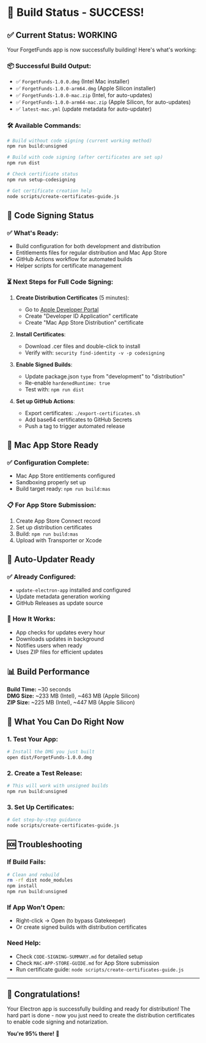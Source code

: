 # 🎉 Build Status - SUCCESS!

## ✅ Current Status: WORKING

Your ForgetFunds app is now successfully building! Here's what's working:

### 📦 **Successful Build Output:**

- ✅ `ForgetFunds-1.0.0.dmg` (Intel Mac installer)
- ✅ `ForgetFunds-1.0.0-arm64.dmg` (Apple Silicon installer)
- ✅ `ForgetFunds-1.0.0-mac.zip` (Intel, for auto-updates)
- ✅ `ForgetFunds-1.0.0-arm64-mac.zip` (Apple Silicon, for auto-updates)
- ✅ `latest-mac.yml` (update metadata for auto-updater)

### 🛠️ **Available Commands:**

```bash
# Build without code signing (current working method)
npm run build:unsigned

# Build with code signing (after certificates are set up)
npm run dist

# Check certificate status
npm run setup-codesigning

# Get certificate creation help
node scripts/create-certificates-guide.js
```

## 🔐 Code Signing Status

### ✅ **What's Ready:**

- Build configuration for both development and distribution
- Entitlements files for regular distribution and Mac App Store
- GitHub Actions workflow for automated builds
- Helper scripts for certificate management

### ⏳ **Next Steps for Full Code Signing:**

1. **Create Distribution Certificates** (5 minutes):
   - Go to [Apple Developer Portal](https://developer.apple.com/account/resources/certificates)
   - Create "Developer ID Application" certificate
   - Create "Mac App Store Distribution" certificate

2. **Install Certificates**:
   - Download .cer files and double-click to install
   - Verify with: `security find-identity -v -p codesigning`

3. **Enable Signed Builds**:
   - Update package.json `type` from "development" to "distribution"
   - Re-enable `hardenedRuntime: true`
   - Test with: `npm run dist`

4. **Set up GitHub Actions**:
   - Export certificates: `./export-certificates.sh`
   - Add base64 certificates to GitHub Secrets
   - Push a tag to trigger automated release

## 🏪 Mac App Store Ready

### ✅ **Configuration Complete:**

- Mac App Store entitlements configured
- Sandboxing properly set up
- Build target ready: `npm run build:mas`

### 📋 **For App Store Submission:**

1. Create App Store Connect record
2. Set up distribution certificates
3. Build: `npm run build:mas`
4. Upload with Transporter or Xcode

## 🚀 Auto-Updater Ready

### ✅ **Already Configured:**

- `update-electron-app` installed and configured
- Update metadata generation working
- GitHub Releases as update source

### 🔄 **How It Works:**

- App checks for updates every hour
- Downloads updates in background
- Notifies users when ready
- Uses ZIP files for efficient updates

## 📊 Build Performance

**Build Time:** ~30 seconds  
**DMG Size:** ~233 MB (Intel), ~463 MB (Apple Silicon)  
**ZIP Size:** ~225 MB (Intel), ~447 MB (Apple Silicon)

## 🎯 What You Can Do Right Now

### 1. **Test Your App:**

```bash
# Install the DMG you just built
open dist/ForgetFunds-1.0.0.dmg
```

### 2. **Create a Test Release:**

```bash
# This will work with unsigned builds
npm run build:unsigned
```

### 3. **Set Up Certificates:**

```bash
# Get step-by-step guidance
node scripts/create-certificates-guide.js
```

## 🆘 Troubleshooting

### If Build Fails:

```bash
# Clean and rebuild
rm -rf dist node_modules
npm install
npm run build:unsigned
```

### If App Won't Open:

- Right-click → Open (to bypass Gatekeeper)
- Or create signed builds with distribution certificates

### Need Help:

- Check `CODE-SIGNING-SUMMARY.md` for detailed setup
- Check `MAC-APP-STORE-GUIDE.md` for App Store submission
- Run certificate guide: `node scripts/create-certificates-guide.js`

---

## 🎉 Congratulations!

Your Electron app is successfully building and ready for distribution! The hard part is done - now you just need to create the distribution certificates to enable code signing and notarization.

**You're 95% there!** 🚀
